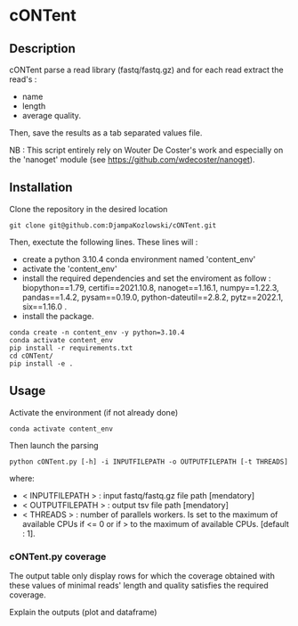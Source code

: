 # cONTent 

## Description

cONTent parse a read library (fastq/fastq.gz) and for each read extract the read's :
- name
- length
- average quality. 

Then, save the results as a tab separated values file.

NB : This script entirely rely on Wouter De Coster's work and especially on the 'nanoget' module (see https://github.com/wdecoster/nanoget). 

## Installation 

Clone the repository in the desired location
```
git clone git@github.com:DjampaKozlowski/cONTent.git
```

Then, exectute the following lines. These lines will :
- create a python 3.10.4 conda environment named 'content_env'
- activate the 'content_env'
- install the required dependencies and set the enviroment as follow : biopython==1.79, certifi==2021.10.8, nanoget==1.16.1, numpy==1.22.3, pandas==1.4.2, pysam==0.19.0, python-dateutil==2.8.2, pytz==2022.1, six==1.16.0 .
- install the package.

```
conda create -n content_env -y python=3.10.4
conda activate content_env
pip install -r requirements.txt
cd cONTent/
pip install -e .
```

## Usage 

Activate the environment (if not already done)

```
conda activate content_env
```
Then launch the parsing

```
python cONTent.py [-h] -i INPUTFILEPATH -o OUTPUTFILEPATH [-t THREADS]
```
where:
- < INPUTFILEPATH > : input fastq/fastq.gz file path [mendatory]
- < OUTPUTFILEPATH > : output tsv file path [mendatory]
- < THREADS > : number of parallels workers. Is set to the maximum of available CPUs if <= 0 or if > to the maximum of available CPUs. [default : 1]. 



### cONTent.py coverage 

The output table only display rows for which the coverage obtained with these values of minimal reads' length and quality satisfies the required coverage.

Explain the outputs (plot and dataframe)